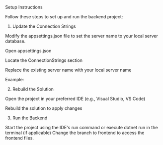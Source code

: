 Setup Instructions

Follow these steps to set up and run the backend project:

1. Update the Connection Strings

Modify the appsettings.json file to set the server name to your local server database.

Open appsettings.json

Locate the ConnectionStrings section

Replace the existing server name with your local server name

Example:

2. Rebuild the Solution

Open the project in your preferred IDE (e.g., Visual Studio, VS Code)

Rebuild the solution to apply changes

3. Run the Backend

Start the project using the IDE's run command or execute dotnet run in the terminal (if applicable)
Change the branch to frontend to access the frontend files.
